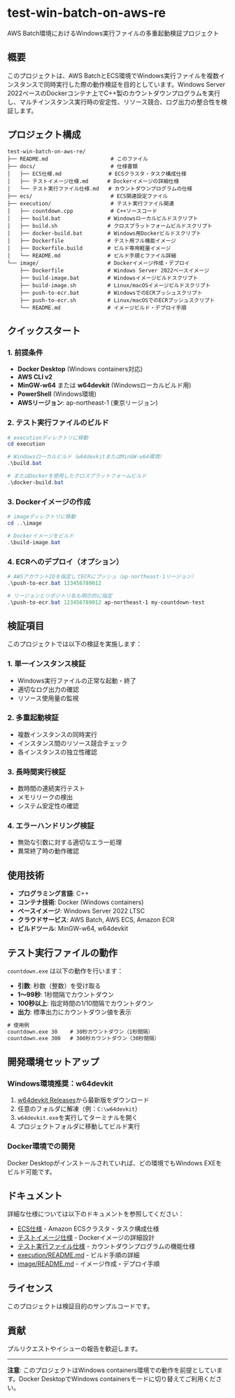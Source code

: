 # test-win-batch-on-aws-re

AWS Batch環境におけるWindows実行ファイルの多重起動検証プロジェクト

## 概要

このプロジェクトは、AWS BatchとECS環境でWindows実行ファイルを複数インスタンスで同時実行した際の動作検証を目的としています。Windows Server 2022ベースのDockerコンテナ上でC++製のカウントダウンプログラムを実行し、マルチインスタンス実行時の安定性、リソース競合、ログ出力の整合性を検証します。

## プロジェクト構成

```
test-win-batch-on-aws-re/
├── README.md                    # このファイル
├── docs/                        # 仕様書類
│   ├── ECS仕様.md               # ECSクラスタ・タスク構成仕様
│   ├── テストイメージ仕様.md      # Dockerイメージの詳細仕様
│   └── テスト実行ファイル仕様.md   # カウントダウンプログラムの仕様
├── ecs/                         # ECS関連設定ファイル
├── execution/                   # テスト実行ファイル関連
│   ├── countdown.cpp            # C++ソースコード
│   ├── build.bat               # Windowsローカルビルドスクリプト
│   ├── build.sh                # クロスプラットフォームビルドスクリプト
│   ├── docker-build.bat        # Windows用Dockerビルドスクリプト
│   ├── Dockerfile              # テスト用フル機能イメージ
│   ├── Dockerfile.build        # ビルド専用軽量イメージ
│   └── README.md               # ビルド手順とファイル詳細
└── image/                      # Dockerイメージ作成・デプロイ
    ├── Dockerfile              # Windows Server 2022ベースイメージ
    ├── build-image.bat         # Windowsイメージビルドスクリプト
    ├── build-image.sh          # Linux/macOSイメージビルドスクリプト
    ├── push-to-ecr.bat         # WindowsでのECRプッシュスクリプト
    ├── push-to-ecr.sh          # Linux/macOSでのECRプッシュスクリプト
    └── README.md               # イメージビルド・デプロイ手順
```

## クイックスタート

### 1. 前提条件

- **Docker Desktop** (Windows containers対応)
- **AWS CLI v2**
- **MinGW-w64** または **w64devkit** (Windowsローカルビルド用)
- **PowerShell** (Windows環境)
- **AWSリージョン**: ap-northeast-1 (東京リージョン)

### 2. テスト実行ファイルのビルド

```powershell
# executionディレクトリに移動
cd execution

# Windowsローカルビルド（w64devkitまたはMinGW-w64環境）
.\build.bat

# またはDockerを使用したクロスプラットフォームビルド
.\docker-build.bat
```

### 3. Dockerイメージの作成

```powershell
# imageディレクトリに移動
cd ..\image

# Dockerイメージをビルド
.\build-image.bat
```

### 4. ECRへのデプロイ（オプション）

```powershell
# AWSアカウントIDを指定してECRにプッシュ（ap-northeast-1リージョン）
.\push-to-ecr.bat 123456789012

# リージョンとリポジトリ名も明示的に指定
.\push-to-ecr.bat 123456789012 ap-northeast-1 my-countdown-test
```

## 検証項目

このプロジェクトでは以下の検証を実施します：

### 1. 単一インスタンス検証
- Windows実行ファイルの正常な起動・終了
- 適切なログ出力の確認
- リソース使用量の監視

### 2. 多重起動検証
- 複数インスタンスの同時実行
- インスタンス間のリソース競合チェック
- 各インスタンスの独立性確認

### 3. 長時間実行検証
- 数時間の連続実行テスト
- メモリリークの検出
- システム安定性の確認

### 4. エラーハンドリング検証
- 無効な引数に対する適切なエラー処理
- 異常終了時の動作確認

## 使用技術

- **プログラミング言語**: C++
- **コンテナ技術**: Docker (Windows containers)
- **ベースイメージ**: Windows Server 2022 LTSC
- **クラウドサービス**: AWS Batch, AWS ECS, Amazon ECR
- **ビルドツール**: MinGW-w64, w64devkit

## テスト実行ファイルの動作

`countdown.exe` は以下の動作を行います：

- **引数**: 秒数（整数）を受け取る
- **1〜99秒**: 1秒間隔でカウントダウン
- **100秒以上**: 指定時間の1/10間隔でカウントダウン
- **出力**: 標準出力にカウントダウン値を表示

```cmd
# 使用例
countdown.exe 30    # 30秒カウントダウン（1秒間隔）
countdown.exe 300   # 300秒カウントダウン（30秒間隔）
```

## 開発環境セットアップ

### Windows環境推奨：w64devkit

1. [w64devkit Releases](https://github.com/skeeto/w64devkit/releases)から最新版をダウンロード
2. 任意のフォルダに解凍（例：`C:\w64devkit`）
3. `w64devkit.exe`を実行してターミナルを開く
4. プロジェクトフォルダに移動してビルド実行

### Docker環境での開発

Docker Desktopがインストールされていれば、どの環境でもWindows EXEをビルド可能です。

## ドキュメント

詳細な仕様については以下のドキュメントを参照してください：

- [ECS仕様](docs/ECS仕様.md) - Amazon ECSクラスタ・タスク構成仕様
- [テストイメージ仕様](docs/テストイメージ仕様.md) - Dockerイメージの詳細設計
- [テスト実行ファイル仕様](docs/テスト実行ファイル仕様.md) - カウントダウンプログラムの機能仕様
- [execution/README.md](execution/README.md) - ビルド手順の詳細
- [image/README.md](image/README.md) - イメージ作成・デプロイ手順

## ライセンス

このプロジェクトは検証目的のサンプルコードです。

## 貢献

プルリクエストやイシューの報告を歓迎します。

---

**注意**: このプロジェクトはWindows containers環境での動作を前提としています。Docker DesktopでWindows containersモードに切り替えてご利用ください。